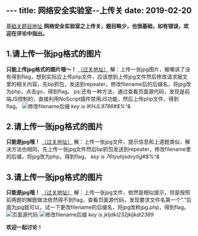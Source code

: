 ﻿﻿---
title: 网络安全实验室--上传关
date: 2019-02-20
---
[基础关题目地址](http://hackinglab.cn/index.php)
**网络安全实验室之上传关，题目略少，也很基础，如有错误，欢迎在评论中指出。**
## 1.请上传一张jpg格式的图片
**只能上传jpg格式的图片哦～！**
[（过关地址）](http://lab1.xseclab.com/upload1_a4daf6890f1166fd88f386f098b182af/)
解：上传一张jpg图片，被嘲讽了没有得到flag，想到实际应上传php文件，应该想到上传jpg文件然后修改请求报文里的相关内容，先bp抓包，发送到repeater，修改filename后的后缀名，将jpg改为php，点击go，得到flag。
ps:还有一种方法，通过查看页面源代码，发现是前端JS控制的，直接利用NoScript插件禁用JS功能，然后上传php文件，得到flag。
![修改filename后缀](https://s2.ax1x.com/2019/02/20/k2h8MQ.png)
*key is IKHJL9786#$%^&*
 
## 2.请上传一张jpg格式的图片
**只能是jpg哦！**
[（过关地址）](http://lab1.xseclab.com/upload2_31cc2e024f91058a742d8bed95c7ca4f/)
解：上传一张jpg文件，提示信息和上道题类似，解决方法也相同，先上传一张jpg文件然后bp抓包发送到repeater，修改filename里的后缀，将jpg改为php，得到flag。
*key is 76tyuhjsdvytig#$%^&*

## 3.请上传一张jpg格式的图片
**只能是jpg哦！**
[（过关地址）](http://lab1.xseclab.com/upload3_67275a14c1f2dbe0addedfd75e2da8c1/)
解：上传一张jpg文件，依然是相似提示，但是按照前两题的解题做法依然得不到flag，查看页面源代码，发现要求文件名第一个"."后面为jpg就可以，试一下更改filename的后缀名，将jpg改称jpg.php，得到flag。
![页面源代码](https://s2.ax1x.com/2019/02/20/kRidBj.png)
![修改filename后缀](https://s2.ax1x.com/2019/02/20/kRCxLd.png)
*key is jkljdkl232jkljkdl2389*

**欢迎一起讨论！**



